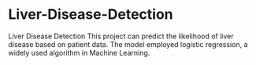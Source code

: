 # Liver-Disease-Detection
Liver Disease Detection 
This project can predict the likelihood of liver
disease based on patient data. The model employed logistic regression, 
a widely used algorithm in Machine Learning.
